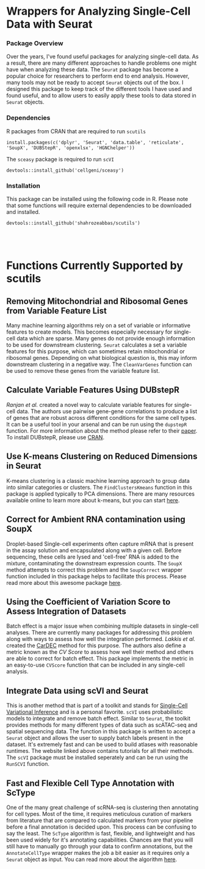 # Wrappers for Analyzing Single-Cell Data with Seurat

### Package Overview
Over the years, I've found useful packages for analyzing single-cell data. As a result, there are many different approaches to handle problems one might have when analyzing these data. The `Seurat` package has become a popular choice for researchers to perform end to end analysis. However, many tools may not be ready to accept `Seurat` objects out of the box. I designed this package to keep track of the different tools I have used and found useful, and to allow users to easily apply these tools to data stored in `Seurat` objects.      

### Dependencies
R packages from CRAN that are required to run `scutils`

```
install.packages(c('dplyr', 'Seurat', 'data.table', 'reticulate', 'SoupX', 'DUBStepR', 'openxlsx', 'HGNChelper'))
```

The `sceasy` package is required to run `scVI`

```
devtools::install_github('cellgeni/sceasy')
```


### Installation
This package can be installed using the following code in R. Please note that some functions will require external dependencies to be downloaded and installed. 

```
devtools::install_github('shahrozeabbas/scutils')
```

<br />
<br />

# Functions Currently Supported by scutils

## Removing Mitochondrial and Ribosomal Genes from Variable Feature List
Many machine learning algorithms rely on a set of variable or informative features to create models. This becomes especially necessary for single-cell data which are sparse. Many genes do not provide enough information to be used for downstream clustering. `Seurat` calculates a set a variable features for this purpose, which can sometimes retain mitochondrial or ribosomal genes. Depending on what biological question is, this may inform downstream clustering in a negative way. The `CleanVarGenes` function can be used to remove these genes from the variable feature list. 


## Calculate Variable Features Using DUBstepR
*Ranjan et al.* created a novel way to calculate variable features for single-cell data. The authors use pairwise gene-gene correlations to produce a list of genes that are robust across different conditions for the same cell types. It can be a useful tool in your arsenal and can be run using the `dupstepR` function. For more information about the method please refer to their [paper](https://www.nature.com/articles/s41467-021-26085-2). To install DUBstepR, please use [CRAN](https://cran.r-project.org/web/packages/DUBStepR/index.html).

## Use K-means Clustering on Reduced Dimensions in Seurat
K-means clustering is a classic machine learning approach to group data into similar categories or clusters. The `FindClustersKmeans` function in this package is applied typically to PCA dimensions. There are many resources available online to learn more about k-means, but you can start [here](https://en.wikipedia.org/wiki/K-means_clustering). 

## Correct for Ambient RNA contamination using SoupX
Droplet-based Single-cell experiments often capture mRNA that is present in the assay solution and encapsulated along with a given cell. Before sequencing, these cells are lysed and 'cell-free' RNA is added to the mixture, contaminating the downstream expression counts. The `SoupX` method attempts to correct this problem and the `SoupCorrect` wrapper function included in this package helps to facilitate this process. Please read more about this awesome package [here](https://academic.oup.com/gigascience/article/9/12/giaa151/6049831).

## Using the Coefficient of Variation Score to Assess Integration of Datasets
Batch effect is a major issue when combining multiple datasets in single-cell analyses. There are currently many packages for addressing this problem along with ways to assess how well the integration performed. *Lakkis et al.* created the [CarDEC](https://genome.cshlp.org/content/early/2021/05/25/gr.271874.120) method for this purpose. The authors also define a metric known as the *CV Score* to assess how well their method and others are able to correct for batch effect. This package implements the metric in an easy-to-use `CVScore` function that can be included in any single-cell analysis. 

## Integrate Data using scVI and Seurat
This is another method that is part of a toolkit and stands for [Single-Cell Variational Inference](https://scvi-tools.org) and is a personal favorite. `scVI` uses probabilistic models to integrate and remove batch effect. Similar to `Seurat`, the toolkit provides methods for many different types of data such as scATAC-seq and spatial sequencing data. The function in this package is written to accept a `Seurat` object and allows the user to supply batch labels present in the dataset. It's extremely fast and can be used to build atlases with reasonable runtimes. The website linked above contains tutorials for all their methods. The `scVI` package must be installed seperately and can be run using the `RunSCVI` function.

## Fast and Flexible Cell Type Annotation with ScType
One of the many great challenge of scRNA-seq is clustering then annotating for cell types. Most of the time, it requires meticulous curation of markers from literature that are compared to calculated markers from your pipeline before a final annotation is decided upon. This process can be confusing to say the least. The `ScType` algorithm is fast, flexible, and lightweight and has been used widely for it's annotating capabilities. Chances are that you will still have to manually go through your data to confirm annotations, but the `AnnotateCellType` wrapper makes the job a bit easier as it requires only a `Seurat` object as input. You can read more about the algorithm [here](https://www.nature.com/articles/s41467-022-28803-w).

